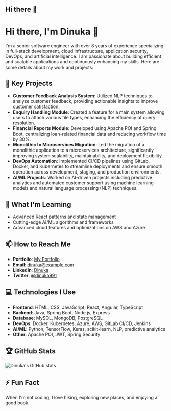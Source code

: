 ## Hi there 👋

# Hi there, I'm Dinuka 👋

I'm a senior software engineer with over 8 years of experience specializing in full-stack development, cloud infrastructure, application security, DevOps, and artificial intelligence. I am passionate about building efficient and scalable applications and continuously enhancing my skills. Here are some details about my work and projects:

## 🔭 Key Projects
- **Customer Feedback Analysis System**: Utilized NLP techniques to analyze customer feedback, providing actionable insights to improve customer satisfaction.
- **Enquiry Handling Module**: Created a feature for a main system allowing users to attach various file types, enhancing the efficiency of query resolution.
- **Financial Reports Module**: Developed using Apache POI and Spring Boot, centralizing loan-related financial data and reducing workflow time by 30%.
- **Monolithic to Microservices Migration**: Led the migration of a monolithic application to a microservices architecture, significantly improving system scalability, maintainability, and deployment flexibility.
- **DevOps Automation**: Implemented CI/CD pipelines using GitLab, Docker, and Kubernetes to streamline deployments and ensure smooth operation across development, staging, and production environments.
- **AI/ML Projects**: Worked on AI-driven projects including predictive analytics and automated customer support using machine learning models and natural language processing (NLP) techniques.

## 🌱 What I'm Learning
- Advanced React patterns and state management
- Cutting-edge AI/ML algorithms and frameworks
- Advanced cloud features and optimizations on AWS and Azure


## 📫 How to Reach Me
- **Portfolio**: [My Portfolio](https://dinuka991.github.io/)
- **Email**: dinuka@example.com
- **LinkedIn**: [Dinuka](https://linkedin.com/in/dinuka)
- **Twitter**: [@dinuka991](https://twitter.com/dinuka991)

## 💻 Technologies I Use
- **Frontend**: HTML, CSS, JavaScript, React, Angular, TypeScript
- **Backend**: Java, Spring Boot, Node.js, Express
- **Database**: MySQL, MongoDB, PostgreSQL
- **DevOps**: Docker, Kubernetes, Azure, AWS, GitLab CI/CD, Jenkins
- **AI/ML**: Python, TensorFlow, Keras, scikit-learn, NLP, predictive analytics
- **Other**: Apache POI, JWT, Spring Security

## 🏆 GitHub Stats
![Dinuka's GitHub stats](https://github-readme-stats.vercel.app/api?username=dinuka991&show_icons=true&theme=radical)

## ⚡ Fun Fact
When I'm not coding, I love hiking, exploring new places, and enjoying a good book.

